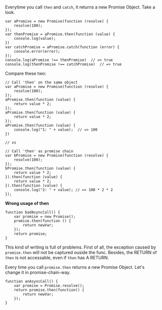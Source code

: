 Everytime you call `then` and `catch`, it returns a new Promise Object.
Take a look.
```
var aPromise = new Promise(function (resolve) {
    resolve(100);
});
var thenPromise = aPromise.then(function (value) {
    console.log(value);
})
var catchPromise = aPromise.catch(function (error) {
    console.error(error);
});
console.log(aPromise !== thenPromise)  // => true
console.log(thenPromise !== catchPromise)  // => true
```

Compare these two:

```
// Call 'then' on the same object
var aPromise = new Promise(function (resolve) {
    resolve(100);
});
aPromise.then(function (value) {
    return value * 2;
});
aPromise.then(function (value) {
    return value * 2;
});
aPromise.then(function (value) {
    console.log("1: " + value);  // => 100
})

// vs

// Call 'then' as promise chain
var bPromise = new Promise(function (resolve) {
    resolve(100);
});
bPromise.then(function (value) {
    return value * 2;
}).then(function (value) {
    return value * 2;
}).then(function (value) {
    console.log("2: " + value); // => 100 * 2 * 2
});
```

**Wrong usage of then**
```
function badAsyncCall() {
    var promise = new Promise();
    promise.then(function () {
        return newVar;
    });
    return promise;
}
```
This kind of writing is full of problems. First of all, the exception caused by `promise.then` will not be captured ouside the func.
Besides, the RETURN of `then` is not accessable, even if `then` has A RETURN.

Every time you call `promise.then` returns a new Promise Object. Let's change it in promise-chain-way.

```
function anAsyncCall() {
    var promise = Promise.resolve();
    return promise.then(function() {
        return newVar;
    });
}
```